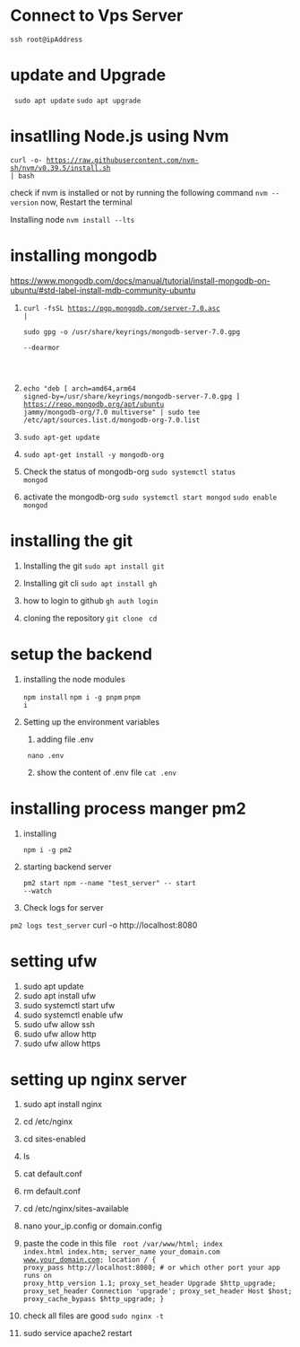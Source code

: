 # Connect to Vps Server

<code>ssh root@ipAddress</code>

# update and Upgrade

<code> sudo apt update</code>
<code>sudo apt upgrade</code>

# insatlling Node.js using Nvm

<code>curl -o- https://raw.githubusercontent.com/nvm-sh/nvm/v0.39.5/install.sh | bash</code>

check if nvm is installed or not by running the following command
<code>nvm --version</code>
now, Restart the terminal

Installing node
<code>nvm install --lts</code>

# installing mongodb

https://www.mongodb.com/docs/manual/tutorial/install-mongodb-on-ubuntu/#std-label-install-mdb-community-ubuntu

1. <code>curl -fsSL https://pgp.mongodb.com/server-7.0.asc | \
   sudo gpg -o /usr/share/keyrings/mongodb-server-7.0.gpg \
   --dearmor
</code>

2. <code>echo "deb [ arch=amd64,arm64 signed-by=/usr/share/keyrings/mongodb-server-7.0.gpg ] https://repo.mongodb.org/apt/ubuntu jammy/mongodb-org/7.0 multiverse" | sudo tee /etc/apt/sources.list.d/mongodb-org-7.0.list</code>

3. <code>sudo apt-get update</code>
4. <code>sudo apt-get install -y mongodb-org</code>

5. Check the status of mongodb-org
   <code>sudo systemctl status mongod</code>

6. activate the mongodb-org
   <code>sudo systemctl start mongod</code>
   <code>sudo enable mongod</code>

# installing the git

1. Installing the git
   <code>sudo apt install git</code>

2. Installing git cli
   <code>sudo apt install gh</code>

3. how to login to github
   <code>gh auth login</code>

4. cloning the repository
   <code>git clone <github-repo></code>
   <code>cd <your-project-folder> </code>

# setup the backend

1. installing the node modules

   <code>npm install</code>
   <code>npm i -g pnpm</code>
   <code>pnpm i</code>

2. Setting up the environment variables

   1. adding file .env

   <code> nano .env</code>

   2. show the content of .env file
      <code>cat .env</code>

# installing process manger pm2

1. installing

   <code>npm i -g pm2</code>

2. starting backend server

   <code>pm2 start npm --name "test_server" -- start --watch</code>

3. Check logs for server

<code>pm2 logs test_server</code>
curl -o http://localhost:8080

# setting ufw

1. sudo apt update
2. sudo apt install ufw
3. sudo systemctl start ufw
4. sudo systemctl enable ufw
5. sudo ufw allow ssh
6. sudo ufw allow http
7. sudo ufw allow https

# setting up nginx server

1.  sudo apt install nginx
2.  cd /etc/nginx
3.  cd sites-enabled
4.  ls
5.  cat default.conf
6.  rm default.conf
7.  cd /etc/nginx/sites-available
8.  nano your_ip.config or domain.config
9.  paste the code in this file
    <code>
      root /var/www/html;
    index index.html index.htm;
    server_name your_domain.com www.your_domain.com;
    location / {
proxy_pass http://localhost:8080; # or which other port your app runs on
proxy_http_version 1.1;
proxy_set_header Upgrade $http_upgrade;
proxy_set_header Connection 'upgrade';
proxy_set_header Host $host;
proxy_cache_bypass $http_upgrade;
} </code>

11. check all files are good
    <code>sudo nginx -t</code>

12. sudo service apache2 restart
